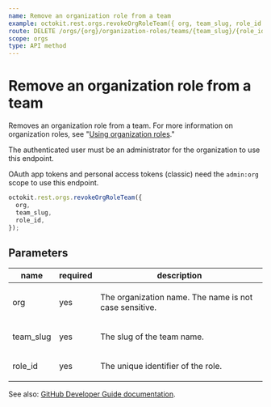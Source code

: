 ```yaml
---
name: Remove an organization role from a team
example: octokit.rest.orgs.revokeOrgRoleTeam({ org, team_slug, role_id })
route: DELETE /orgs/{org}/organization-roles/teams/{team_slug}/{role_id}
scope: orgs
type: API method
---
```


# Remove an organization role from a team

Removes an organization role from a team. For more information on organization roles, see "[Using organization roles](https://docs.github.com/organizations/managing-peoples-access-to-your-organization-with-roles/using-organization-roles)."

The authenticated user must be an administrator for the organization to use this endpoint.

OAuth app tokens and personal access tokens (classic) need the `admin:org` scope to use this endpoint.

```js
octokit.rest.orgs.revokeOrgRoleTeam({
  org,
  team_slug,
  role_id,
});
```

## Parameters

<table>
  <thead>
    <tr>
      <th>name</th>
      <th>required</th>
      <th>description</th>
    </tr>
  </thead>
  <tbody>
    <tr><td>org</td><td>yes</td><td>

The organization name. The name is not case sensitive.

</td></tr>
<tr><td>team_slug</td><td>yes</td><td>

The slug of the team name.

</td></tr>
<tr><td>role_id</td><td>yes</td><td>

The unique identifier of the role.

</td></tr>
  </tbody>
</table>

See also: [GitHub Developer Guide documentation](https://docs.github.com/rest/orgs/organization-roles#remove-an-organization-role-from-a-team).
